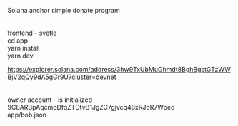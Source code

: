 Solana anchor simple donate program<br />
<br />
<br />
frontend - svetle<br />
cd app<br />
yarn install<br />
yarn dev<br />

https://explorer.solana.com/address/3hw9TxUbMuGhmdt8BghBgstGTzWWBjV2qQy9dA5gGr9U?cluster=devnet<br />
<br />
<br />
owner account - is initialized<br />
9C8ARBpAqcmoDfqZTDtvB1JgZC7gjvcq48xRJoR7Wpeq<br />
app/bob.json<br />



